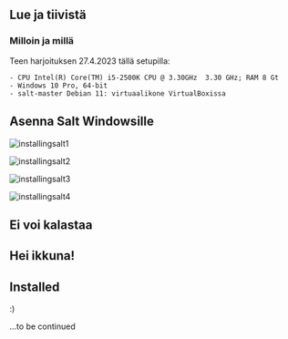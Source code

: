 ## Lue ja tiivistä  

### Milloin ja millä  

Teen harjoituksen 27.4.2023 tällä setupilla:  
```
- CPU Intel(R) Core(TM) i5-2500K CPU @ 3.30GHz  3.30 GHz; RAM 8 Gt  
- Windows 10 Pro, 64-bit  
- salt-master Debian 11: virtuaalikone VirtualBoxissa
```

## Asenna Salt Windowsille  

![installingsalt1](https://user-images.githubusercontent.com/78509164/234967251-e1e8739e-8ae9-4cdf-bcdf-2714579a10a4.png)  

![installingsalt2](https://user-images.githubusercontent.com/78509164/234967572-25915858-3e90-4999-9ec7-d29ed33005b2.png)  

![installingsalt3](https://user-images.githubusercontent.com/78509164/234968119-b5c4cebe-1087-4817-ae2c-b0960387588c.png)  

![installingsalt4](https://user-images.githubusercontent.com/78509164/234968524-d003d0eb-5d4a-4da2-ba60-1b502f303d28.png)  


## Ei voi kalastaa  

## Hei ikkuna!  

## Installed  

:)

...to be continued
